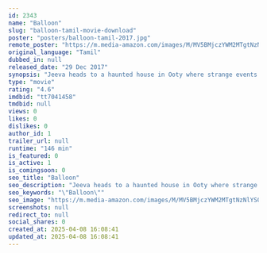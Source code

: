 ```yaml
---
id: 2343
name: "Balloon"
slug: "balloon-tamil-movie-download"
poster: "posters/balloon-tamil-2017.jpg"
remote_poster: "https://m.media-amazon.com/images/M/MV5BMjczYWM2MTgtNzNlYS00YzBjLTgwZmUtNjY5N2ZiYTFhMjVmXkEyXkFqcGdeQXVyMTEzNzg0Mjkx._V1_SX300.jpg"
original_language: "Tamil"
dubbed_in: null
released_date: "29 Dec 2017"
synopsis: "Jeeva heads to a haunted house in Ooty where strange events start unfolding around him. The answer to which may lie in his past."
type: "movie"
rating: "4.6"
imdbid: "tt7041458"
tmdbid: null
views: 0
likes: 0
dislikes: 0
author_id: 1
trailer_url: null
runtime: "146 min"
is_featured: 0
is_active: 1
is_comingsoon: 0
seo_title: "Balloon"
seo_description: "Jeeva heads to a haunted house in Ooty where strange events start unfolding around him. The answer to which may lie in his past."
seo_keywords: "\"Balloon\""
seo_image: "https://m.media-amazon.com/images/M/MV5BMjczYWM2MTgtNzNlYS00YzBjLTgwZmUtNjY5N2ZiYTFhMjVmXkEyXkFqcGdeQXVyMTEzNzg0Mjkx._V1_SX300.jpg"
screenshots: null
redirect_to: null
social_shares: 0
created_at: 2025-04-08 16:08:41
updated_at: 2025-04-08 16:08:41
---
```


